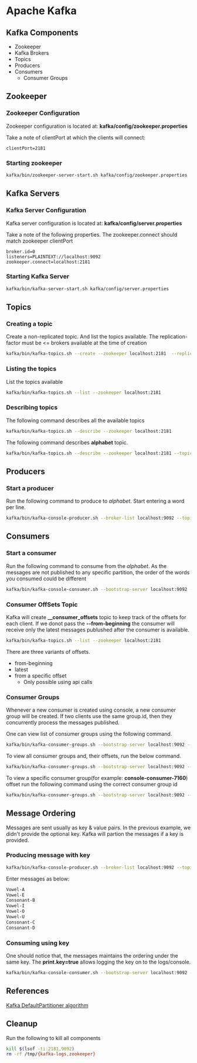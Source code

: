 # Apache Kafka

## Kafka Components

- Zookeeper
- Kafka Brokers
- Topics
- Producers
- Consumers
  - Consumer Groups

## Zookeeper

### Zookeeper Configuration

Zookeeper configuration is located at: **kafka/config/zookeeper.properties**

Take a note of clientPort at which the clients will connect:

```properties
clientPort=2181
```

### Starting zookeeper

```sh
kafka/bin/zookeeper-server-start.sh kafka/config/zookeeper.properties
```

## Kafka Servers

### Kafka Server Configuration

Kafka server configuration is located at: **kafka/config/server.properties**

Take a note of the following properties. The zookeeper.connect should match zookeeper clientPort

```properties
broker.id=0
listeners=PLAINTEXT://localhost:9092
zookeeper.connect=localhost:2181
```

### Starting Kafka Server

```sh
kafka/bin/kafka-server-start.sh kafka/config/server.properties
```

## Topics

### Creating a topic

Create a non-replicated topic. And list the topics available. The replication-factor must be <= brokers available at the time of creation

```sh
kafka/bin/kafka-topics.sh --create --zookeeper localhost:2181  --replication-factor 1 --partitions 4 --topic alphabet
```

### Listing the topics

List the topics available

```sh
kafka/bin/kafka-topics.sh --list --zookeeper localhost:2181
```

### Describing topics

The following command describes all the available topics

```sh
kafka/bin/kafka-topics.sh --describe --zookeeper localhost:2181
```

The following command describes **alphabet** topic.

```sh
kafka/bin/kafka-topics.sh --describe --zookeeper localhost:2181 --topic alphabet
```

## Producers

### Start a producer

Run the following command to produce to *alphabet*. Start entering a word per line.

```sh
kafka/bin/kafka-console-producer.sh --broker-list localhost:9092 --topic alphabet
```

## Consumers

### Start a consumer

Run the following command to consume from the *alphabet*. As the messages are not published to any
specific partition, the order of the words you consumed could be different

```sh
kafka/bin/kafka-console-consumer.sh --bootstrap-server localhost:9092 --topic alphabet --from-beginning
```

### Consumer OffSets Topic

Kafka will create **__consumer_offsets** topic to keep track of the offsets for each client. If we
donot pass the **--from-beginning** the consumer will receive only the latest messages publushed
after the consumer is available.

```sh
kafka/bin/kafka-topics.sh --list --zookeeper localhost:2181
```

There are three variants of offsets.

- from-beginning
- latest
- from a specific offset
  - Only possible using api calls

### Consumer Groups

Whenever a new consumer is created using console, a new consumer group will be created. If two
clients use the same group.id, then they concurrently process the messages published.

One can view list of consumer groups using the following command.

```sh
kafka/bin/kafka-consumer-groups.sh --bootstrap-server localhost:9092 --list
```

To view all consumer groups and, their offsets, run the below command.

```sh
kafka/bin/kafka-consumer-groups.sh --bootstrap-server localhost:9092 --describe  --all-groups
```

To view a specific consumer group(for example: **console-consumer-7160**) offset run the following
command using the correct consumer group id

```sh
kafka/bin/kafka-consumer-groups.sh --bootstrap-server localhost:9092 --describe --group console-consumer-71600
```

## Message Ordering

Messages are sent usually as key & value pairs. In the previous example, we didn't  provide the
optional key. Kafka will partion the messages if a key is provided.

### Producing message with key

```sh
kafka/bin/kafka-console-producer.sh --broker-list localhost:9092 --topic alphabet --property "key.separator=-" --property "parse.key=true"
```

Enter messages as below:

```sh
Vowel-A
Vowel-E
Consonant-B
Vowel-I
Vowel-O
Vowel-U
Consonant-C
Consonant-D
```

### Consuming using key

One should notice that, the messages maintains the ordering under the same key. The **print.key=true**
allows logging the key on to the logs/console.

```sh
kafka/bin/kafka-console-consumer.sh --bootstrap-server localhost:9092 --topic alphabet --from-beginning -property "key.separator= - " --property "print.key=true"
```

## References

[Kafka DefaultPartitioner algorithm](https://stackoverflow.com/questions/39791349/kafka-defaultpartitioner-algorithm)

## Cleanup

Run the following to kill all components

```sh
kill $(lsof -ti:2181,9092)
rm -rf /tmp/{kafka-logs,zookeeper}
```
